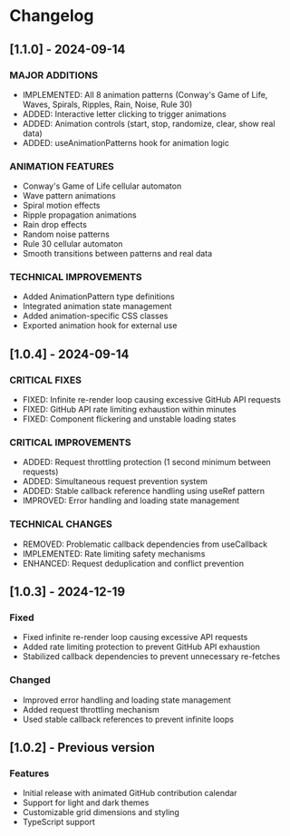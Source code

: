 # Changelog

## [1.1.0] - 2024-09-14
### MAJOR ADDITIONS
- IMPLEMENTED: All 8 animation patterns (Conway's Game of Life, Waves, Spirals, Ripples, Rain, Noise, Rule 30)
- ADDED: Interactive letter clicking to trigger animations
- ADDED: Animation controls (start, stop, randomize, clear, show real data)
- ADDED: useAnimationPatterns hook for animation logic

### ANIMATION FEATURES
- Conway's Game of Life cellular automaton
- Wave pattern animations
- Spiral motion effects  
- Ripple propagation animations
- Rain drop effects
- Random noise patterns
- Rule 30 cellular automaton
- Smooth transitions between patterns and real data

### TECHNICAL IMPROVEMENTS
- Added AnimationPattern type definitions
- Integrated animation state management
- Added animation-specific CSS classes
- Exported animation hook for external use

## [1.0.4] - 2024-09-14
### CRITICAL FIXES
- FIXED: Infinite re-render loop causing excessive GitHub API requests
- FIXED: GitHub API rate limiting exhaustion within minutes
- FIXED: Component flickering and unstable loading states

### CRITICAL IMPROVEMENTS  
- ADDED: Request throttling protection (1 second minimum between requests)
- ADDED: Simultaneous request prevention system
- ADDED: Stable callback reference handling using useRef pattern
- IMPROVED: Error handling and loading state management

### TECHNICAL CHANGES
- REMOVED: Problematic callback dependencies from useCallback
- IMPLEMENTED: Rate limiting safety mechanisms
- ENHANCED: Request deduplication and conflict prevention

## [1.0.3] - 2024-12-19
### Fixed
- Fixed infinite re-render loop causing excessive API requests
- Added rate limiting protection to prevent GitHub API exhaustion
- Stabilized callback dependencies to prevent unnecessary re-fetches

### Changed
- Improved error handling and loading state management
- Added request throttling mechanism
- Used stable callback references to prevent infinite loops

## [1.0.2] - Previous version
### Features
- Initial release with animated GitHub contribution calendar
- Support for light and dark themes
- Customizable grid dimensions and styling
- TypeScript support
